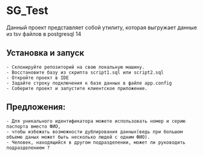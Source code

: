 # SG_Test
Данный проект представляет собой утилиту, которая выгружает данные из tsv файлов в postgresql 14
## Установка и запуск

    - Склонируйте репозиторий на свою локальную машину.
    - Восстановите базу из скрипта script1.sql или script2.sql
    - Откройте проект в IDE
    - Задайте строку подключения к базе данных в файле app.config
    - Соберите проект и запустите клиентское приложение.
## Предложения:

    - Для уникального идентификатора можете использовать номер и серию паспорта вместо ФИО, 
    - чтобы избежать возможности дублирования данных(ведь при большом объеме даных может быть несколько людей с одним ФИО).
    - Человек, находящийся в другом подразделении, может ли руководить подразделением ?
